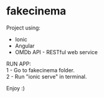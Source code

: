 # fakecinema

Project using:
- Ionic
- Angular
- OMDb API - RESTful web service


RUN APP: <br>
1 - Go to fakecinema folder. <br>
2 - Run "ionic serve" in terminal.

Enjoy :)
